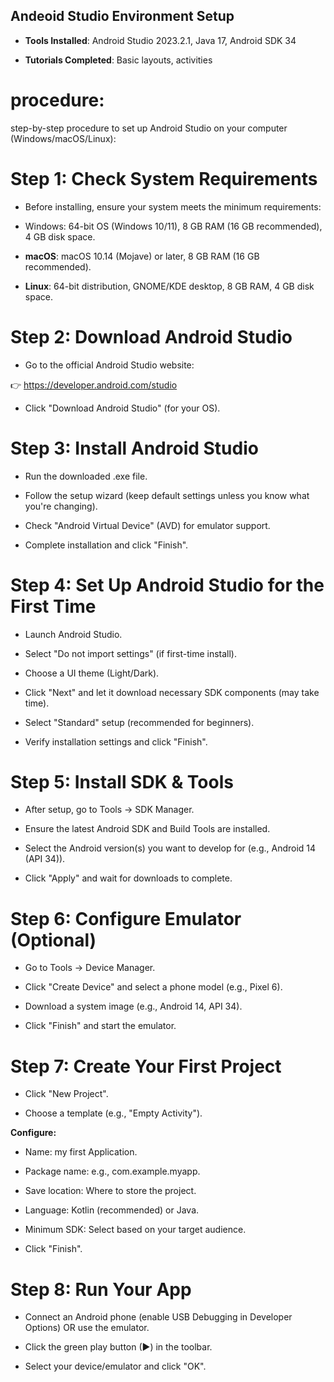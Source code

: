 ## Andeoid Studio Environment Setup 
 
- **Tools Installed**: Android Studio 2023.2.1, Java 17, Android SDK 34
  
- **Tutorials Completed**: Basic layouts, activities  

# procedure:

step-by-step procedure to set up Android Studio on your computer (Windows/macOS/Linux):

# Step 1: Check System Requirements

- Before installing, ensure your system meets the minimum requirements:

- Windows: 64-bit OS (Windows 10/11), 8 GB RAM (16 GB recommended), 4 GB disk space.

- **macOS**: macOS 10.14 (Mojave) or later, 8 GB RAM (16 GB recommended).

- **Linux**: 64-bit distribution, GNOME/KDE desktop, 8 GB RAM, 4 GB disk space.

# Step 2: Download Android Studio

- Go to the official Android Studio website:

👉 https://developer.android.com/studio

- Click "Download Android Studio" (for your OS).

# Step 3: Install Android Studio

- Run the downloaded .exe file.

- Follow the setup wizard (keep default settings unless you know what you're changing).

- Check "Android Virtual Device" (AVD) for emulator support.

- Complete installation and click "Finish".

# Step 4: Set Up Android Studio for the First Time

- Launch Android Studio.

- Select "Do not import settings" (if first-time install).

- Choose a UI theme (Light/Dark).

- Click "Next" and let it download necessary SDK components (may take time).

- Select "Standard" setup (recommended for beginners).

- Verify installation settings and click "Finish".

# Step 5: Install SDK & Tools

- After setup, go to Tools → SDK Manager.

- Ensure the latest Android SDK and Build Tools are installed.

- Select the Android version(s) you want to develop for (e.g., Android 14 (API 34)).

- Click "Apply" and wait for downloads to complete.

# Step 6: Configure Emulator (Optional)

- Go to Tools → Device Manager.

- Click "Create Device" and select a phone model (e.g., Pixel 6).

- Download a system image (e.g., Android 14, API 34).

- Click "Finish" and start the emulator.

# Step 7: Create Your First Project

- Click "New Project".

- Choose a template (e.g., "Empty Activity").

**Configure:**

- Name: my first Application.

- Package name: e.g., com.example.myapp.

- Save location: Where to store the project.

- Language: Kotlin (recommended) or Java.

- Minimum SDK: Select based on your target audience.

- Click "Finish".

# Step 8: Run Your App

- Connect an Android phone (enable USB Debugging in Developer Options) OR use the emulator.

- Click the green play button (▶) in the toolbar.

- Select your device/emulator and click "OK".
